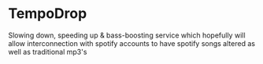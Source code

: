 # TempoDrop
Slowing down, speeding up &amp; bass-boosting service which hopefully will allow interconnection with spotify accounts to have spotify songs altered as well as traditional mp3's
